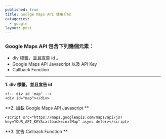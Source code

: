 ```yaml
---
published: true
title: Goolge Maps API 使用介紹
catagories:
  - google
layout: post
---
```


### Google Maps API 包含下列幾個元素：
- div 標籤，並且宣告 id 。
- Google Maps API Javascript 以及 API Key
- Callback Function

---

**1. div 標籤，並且宣告 id**

```
<!-- div id 'map' --> 
<div id="map"></div>
```

**2. 加載 Google Maps API Javascript **

```
<script src="https://maps.googleapis.com/maps/api/js?key=YOUR_API_KEY&callback=initMap" async defer></script>
```

**3. 宣告 Callback Function **

```
```
